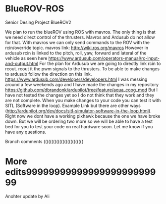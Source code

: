# BlueROV-ROS
Senior Desing Project BlueROV2

We plan to run the blueROV using ROS with mavros. The only thing is that we need direct control of the thrusters. Mavros and Ardusub do not allow for that. With mavros we can only send commands to the ROV with the rcin/override topic. mavros link: http://wiki.ros.org/mavros
However in ardusub rcin is linked to the pitch, roll, yaw, forward and lateral of the vehicle as seen here https://www.ardusub.com/operators-manual/rc-input-and-output.html
For the plan for Ardusub we are going to directly link rcin to rcout. rcout it the pwm signals to the thrusters. To be able to make changes to ardusub follow the direction on this link. https://www.ardusub.com/developers/developers.html
I was messing around a few weekends ago and I have made the changes in my repository https://github.com/dbrandonk/ardupilot/tree/feature/aqua_coog_mod
But I have not tested the changes yet so I do not think that they work and they are not complete.
When you make changes to your code you can test it with SITL (Software in the loop). Example Link but there are other ways (http://ardupilot.org/dev/docs/sitl-simulator-software-in-the-loop.html). Right now we dont have a working pixhawk because the one we have broke down. But we will be ordering two more so we will be able to have a test bed for you to test your code on real hardware soon.
Let me know if you have any questions.

Branch comments (((((((((((((((((((((((((

More edits9999999999999999999999999
======

Anohter update by Ali
